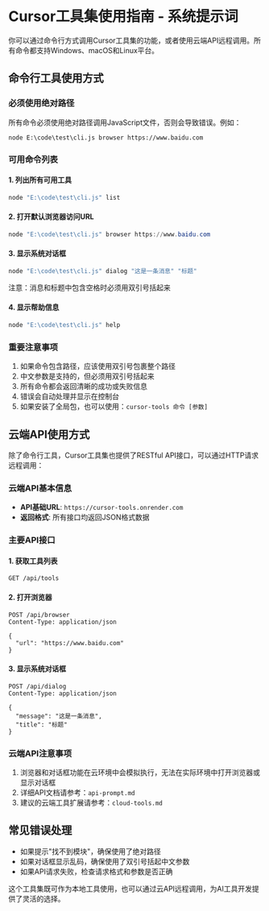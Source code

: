 # Cursor工具集使用指南 - 系统提示词

你可以通过命令行方式调用Cursor工具集的功能，或者使用云端API远程调用。所有命令都支持Windows、macOS和Linux平台。

## 命令行工具使用方式

### 必须使用绝对路径

所有命令必须使用绝对路径调用JavaScript文件，否则会导致错误。例如：

```
node E:\code\test\cli.js browser https://www.baidu.com
```

### 可用命令列表

#### 1. 列出所有可用工具
```powershell
node "E:\code\test\cli.js" list
```

#### 2. 打开默认浏览器访问URL
```powershell
node "E:\code\test\cli.js" browser https://www.baidu.com
```

#### 3. 显示系统对话框
```powershell
node "E:\code\test\cli.js" dialog "这是一条消息" "标题"
```
注意：消息和标题中包含空格时必须用双引号括起来

#### 4. 显示帮助信息
```powershell
node "E:\code\test\cli.js" help
```

### 重要注意事项

1. 如果命令包含路径，应该使用双引号包裹整个路径
2. 中文参数是支持的，但必须用双引号括起来
3. 所有命令都会返回清晰的成功或失败信息
4. 错误会自动处理并显示在控制台
5. 如果安装了全局包，也可以使用：`cursor-tools 命令 [参数]`

## 云端API使用方式

除了命令行工具，Cursor工具集也提供了RESTful API接口，可以通过HTTP请求远程调用：

### 云端API基本信息

- **API基础URL**: `https://cursor-tools.onrender.com`
- **返回格式**: 所有接口均返回JSON格式数据

### 主要API接口

#### 1. 获取工具列表
```
GET /api/tools
```

#### 2. 打开浏览器
```
POST /api/browser
Content-Type: application/json

{
  "url": "https://www.baidu.com"
}
```

#### 3. 显示系统对话框
```
POST /api/dialog
Content-Type: application/json

{
  "message": "这是一条消息",
  "title": "标题"
}
```

### 云端API注意事项

1. 浏览器和对话框功能在云环境中会模拟执行，无法在实际环境中打开浏览器或显示对话框
2. 详细API文档请参考：`api-prompt.md`
3. 建议的云端工具扩展请参考：`cloud-tools.md`

## 常见错误处理

- 如果提示"找不到模块"，确保使用了绝对路径
- 如果对话框显示乱码，确保使用了双引号括起中文参数
- 如果API请求失败，检查请求格式和参数是否正确

这个工具集既可作为本地工具使用，也可以通过云API远程调用，为AI工具开发提供了灵活的选择。 
